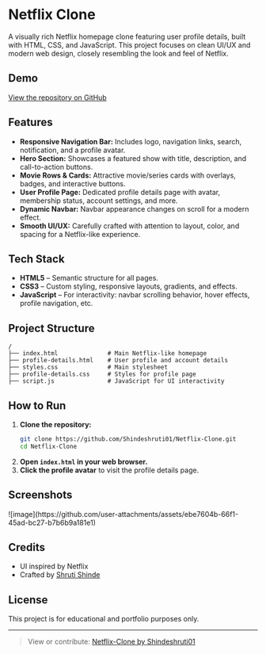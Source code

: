 # Netflix Clone

A visually rich Netflix homepage clone featuring user profile details, built with HTML, CSS, and JavaScript. This project focuses on clean UI/UX and modern web design, closely resembling the look and feel of Netflix.

## Demo

[View the repository on GitHub](https://github.com/Shindeshruti01/Netflix-Clone)

## Features

- **Responsive Navigation Bar:** Includes logo, navigation links, search, notification, and a profile avatar.
- **Hero Section:** Showcases a featured show with title, description, and call-to-action buttons.
- **Movie Rows & Cards:** Attractive movie/series cards with overlays, badges, and interactive buttons.
- **User Profile Page:** Dedicated profile details page with avatar, membership status, account settings, and more.
- **Dynamic Navbar:** Navbar appearance changes on scroll for a modern effect.
- **Smooth UI/UX:** Carefully crafted with attention to layout, color, and spacing for a Netflix-like experience.

## Tech Stack

- **HTML5** – Semantic structure for all pages.
- **CSS3** – Custom styling, responsive layouts, gradients, and effects.
- **JavaScript** – For interactivity: navbar scrolling behavior, hover effects, profile navigation, etc.

## Project Structure

```
/
├── index.html              # Main Netflix-like homepage
├── profile-details.html    # User profile and account details
├── styles.css              # Main stylesheet
├── profile-details.css     # Styles for profile page
├── script.js               # JavaScript for UI interactivity
```

## How to Run

1. **Clone the repository:**
   ```bash
   git clone https://github.com/Shindeshruti01/Netflix-Clone.git
   cd Netflix-Clone
   ```
2. **Open `index.html` in your web browser.**
3. **Click the profile avatar** to visit the profile details page.

## Screenshots
<!-- ![Home Page](screenshots/home.png) -->![image](https://github.com/user-attachments/assets/ebe7604b-66f1-45ad-bc27-b7b6b9a181e1)

<!-- ![Profile Page](screenshots/profile.png) -->

## Credits

- UI inspired by Netflix
- Crafted by [Shruti Shinde](https://github.com/Shindeshruti01)

## License

This project is for educational and portfolio purposes only.

---

> View or contribute: [Netflix-Clone by Shindeshruti01](https://github.com/Shindeshruti01/Netflix-Clone)
